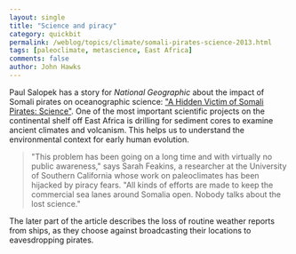 ```yaml
---
layout: single 
title: "Science and piracy" 
category: quickbit
permalink: /weblog/topics/climate/somali-pirates-science-2013.html
tags: [paleoclimate, metascience, East Africa] 
comments: false 
author: John Hawks 
---
```



Paul Salopek has a story for <em>National Geographic</em> about the impact of Somali pirates on oceanographic science: <a href="http://news.nationalgeographic.com/news/2013/13/130425-pirates-somalia-indian-ocean-seafloor-drilling-climate-change-science/">"A Hidden Victim of Somali Pirates: Science"</a>. One of the most important scientific projects on the continental shelf off East Africa is drilling for sediment cores to examine ancient climates and volcanism. This helps us to understand the environmental context for early human evolution. 

<blockquote>"This problem has been going on a long time and with virtually no public awareness," says Sarah Feakins, a researcher at the University of Southern California whose work on paleoclimates has been hijacked by piracy fears. "All kinds of efforts are made to keep the commercial sea lanes around Somalia open. Nobody talks about the lost science."</blockquote>

The later part of the article describes the loss of routine weather reports from ships, as they choose against broadcasting their locations to eavesdropping pirates.

